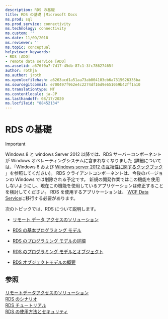 ```yaml
---
description: RDS の基礎
title: RDS の基礎 |Microsoft Docs
ms.prod: sql
ms.prod_service: connectivity
ms.technology: connectivity
ms.custom: ''
ms.date: 11/09/2018
ms.reviewer: ''
ms.topic: conceptual
helpviewer_keywords:
- RDS [ADO]
- remote data service [ADO]
ms.assetid: a676f0a7-7d17-45db-87c1-3fc78627465f
author: rothja
ms.author: jroth
ms.openlocfilehash: a6263acd1a51aa73ab004103eb6a7315626335ba
ms.sourcegitcommit: e700497f962e4c2274df16d9e651059b42ff1a10
ms.translationtype: MT
ms.contentlocale: ja-JP
ms.lasthandoff: 08/17/2020
ms.locfileid: "88452134"
---
```

# <a name="rds-fundamentals"></a>RDS の基礎
> [!IMPORTANT]
>  Windows 8 と windows Server 2012 以降では、RDS サーバーコンポーネントが Windows オペレーティングシステムに含まれなくなりました (詳細については、「Windows 8 および [Windows server 2012 の互換性に関するクックブック](https://www.microsoft.com/download/details.aspx?id=27416) 」を参照してください)。 RDS クライアントコンポーネントは、今後のバージョンの Windows では削除される予定です。 新規の開発作業ではこの機能を使用しないようにし、現在この機能を使用しているアプリケーションは修正することを検討してください。 RDS を使用するアプリケーションは、 [WCF Data Service](https://go.microsoft.com/fwlink/?LinkId=199565)に移行する必要があります。  
  
 次のトピックでは、RDS について説明します。  
  
-   [リモート データ アクセスのソリューション](../../../ado/guide/remote-data-service/solutions-for-remote-data-access.md)  
  
-   [RDS の基本プログラミング モデル](../../../ado/guide/remote-data-service/basic-rds-programming-model.md)  
  
-   [RDS のプログラミング モデルの詳細](../../../ado/guide/remote-data-service/rds-programming-model-in-detail.md)  
  
-   [RDS のプログラミング モデルとオブジェクト](../../../ado/guide/remote-data-service/rds-programming-model-with-objects.md)  
  
-   [RDS オブジェクトモデルの概要](../../../ado/guide/remote-data-service/rds-object-model-summary.md)  
  
## <a name="see-also"></a>参照  
 [リモートデータアクセスのソリューション](../../../ado/guide/remote-data-service/solutions-for-remote-data-access.md)   
 [RDS のシナリオ](../../../ado/guide/remote-data-service/rds-scenario.md)   
 [RDS チュートリアル](../../../ado/guide/remote-data-service/rds-tutorial.md)   
 [RDS の使用方法とセキュリティ](../../../ado/guide/remote-data-service/rds-usage-and-security.md)


